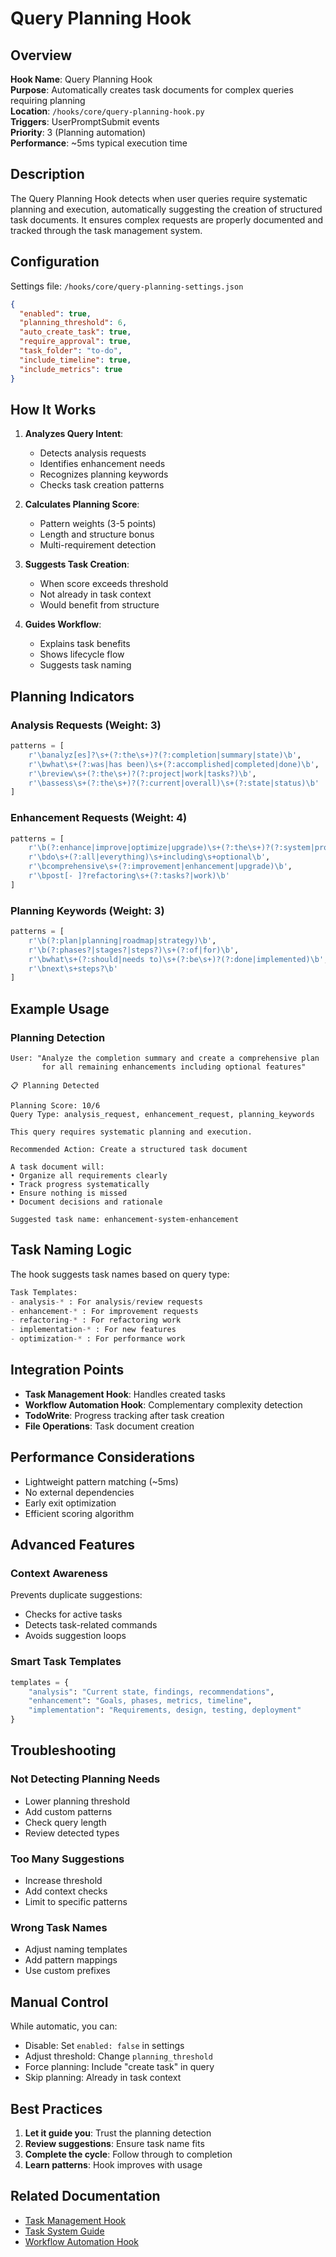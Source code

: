 # Query Planning Hook

## Overview

**Hook Name**: Query Planning Hook  
**Purpose**: Automatically creates task documents for complex queries requiring planning  
**Location**: `/hooks/core/query-planning-hook.py`  
**Triggers**: UserPromptSubmit events  
**Priority**: 3 (Planning automation)  
**Performance**: ~5ms typical execution time

## Description

The Query Planning Hook detects when user queries require systematic planning and execution, automatically suggesting the creation of structured task documents. It ensures complex requests are properly documented and tracked through the task management system.

## Configuration

Settings file: `/hooks/core/query-planning-settings.json`

```json
{
  "enabled": true,
  "planning_threshold": 6,
  "auto_create_task": true,
  "require_approval": true,
  "task_folder": "to-do",
  "include_timeline": true,
  "include_metrics": true
}
```

## How It Works

1. **Analyzes Query Intent**:
   - Detects analysis requests
   - Identifies enhancement needs
   - Recognizes planning keywords
   - Checks task creation patterns

2. **Calculates Planning Score**:
   - Pattern weights (3-5 points)
   - Length and structure bonus
   - Multi-requirement detection

3. **Suggests Task Creation**:
   - When score exceeds threshold
   - Not already in task context
   - Would benefit from structure

4. **Guides Workflow**:
   - Explains task benefits
   - Shows lifecycle flow
   - Suggests task naming

## Planning Indicators

### Analysis Requests (Weight: 3)
```python
patterns = [
    r'\banalyz[es]?\s+(?:the\s+)?(?:completion|summary|state)\b',
    r'\bwhat\s+(?:was|has been)\s+(?:accomplished|completed|done)\b',
    r'\breview\s+(?:the\s+)?(?:project|work|tasks?)\b',
    r'\bassess\s+(?:the\s+)?(?:current|overall)\s+(?:state|status)\b'
]
```

### Enhancement Requests (Weight: 4)
```python
patterns = [
    r'\b(?:enhance|improve|optimize|upgrade)\s+(?:the\s+)?(?:system|project)\b',
    r'\bdo\s+(?:all|everything)\s+including\s+optional\b',
    r'\bcomprehensive\s+(?:improvement|enhancement|upgrade)\b',
    r'\bpost[- ]?refactoring\s+(?:tasks?|work)\b'
]
```

### Planning Keywords (Weight: 3)
```python
patterns = [
    r'\b(?:plan|planning|roadmap|strategy)\b',
    r'\b(?:phases?|stages?|steps?)\s+(?:of|for)\b',
    r'\bwhat\s+(?:should|needs to)\s+(?:be\s+)?(?:done|implemented)\b',
    r'\bnext\s+steps?\b'
]
```

## Example Usage

### Planning Detection
```
User: "Analyze the completion summary and create a comprehensive plan 
       for all remaining enhancements including optional features"

📋 Planning Detected

Planning Score: 10/6
Query Type: analysis_request, enhancement_request, planning_keywords

This query requires systematic planning and execution.

Recommended Action: Create a structured task document

A task document will:
• Organize all requirements clearly
• Track progress systematically
• Ensure nothing is missed
• Document decisions and rationale

Suggested task name: enhancement-system-enhancement
```

## Task Naming Logic

The hook suggests task names based on query type:

```python
Task Templates:
- analysis-* : For analysis/review requests
- enhancement-* : For improvement requests  
- refactoring-* : For refactoring work
- implementation-* : For new features
- optimization-* : For performance work
```

## Integration Points

- **Task Management Hook**: Handles created tasks
- **Workflow Automation Hook**: Complementary complexity detection
- **TodoWrite**: Progress tracking after task creation
- **File Operations**: Task document creation

## Performance Considerations

- Lightweight pattern matching (~5ms)
- No external dependencies
- Early exit optimization
- Efficient scoring algorithm

## Advanced Features

### Context Awareness
Prevents duplicate suggestions:
- Checks for active tasks
- Detects task-related commands
- Avoids suggestion loops

### Smart Task Templates
```python
templates = {
    "analysis": "Current state, findings, recommendations",
    "enhancement": "Goals, phases, metrics, timeline",
    "implementation": "Requirements, design, testing, deployment"
}
```

## Troubleshooting

### Not Detecting Planning Needs
- Lower planning threshold
- Add custom patterns
- Check query length
- Review detected types

### Too Many Suggestions
- Increase threshold
- Add context checks
- Limit to specific patterns

### Wrong Task Names
- Adjust naming templates
- Add pattern mappings
- Use custom prefixes

## Manual Control

While automatic, you can:
- Disable: Set `enabled: false` in settings
- Adjust threshold: Change `planning_threshold`
- Force planning: Include "create task" in query
- Skip planning: Already in task context

## Best Practices

1. **Let it guide you**: Trust the planning detection
2. **Review suggestions**: Ensure task name fits
3. **Complete the cycle**: Follow through to completion
4. **Learn patterns**: Hook improves with usage

## Related Documentation

- [Task Management Hook](./task-management-hook.md)
- [Task System Guide](../../logic/tasks.md)
- [Workflow Automation Hook](./workflow-automation-hook.md)